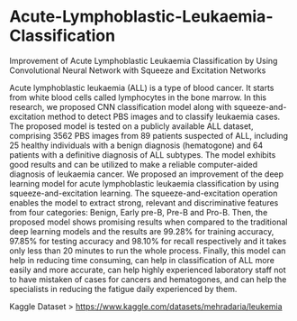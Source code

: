 # Acute-Lymphoblastic-Leukaemia-Classification
Improvement of Acute Lymphoblastic Leukaemia Classification by Using Convolutional Neural Network with Squeeze and Excitation Networks

Acute lymphoblastic leukaemia (ALL) is a type of blood cancer. It starts from white blood cells called lymphocytes in the bone marrow.
In this research, we proposed CNN classification model along with squeeze-and-excitation method to detect PBS images and to classify leukaemia cases. 
The proposed model is tested on a publicly available ALL dataset, comprising 3562 PBS images from 89 patients suspected of ALL, including 25 healthy individuals with a benign diagnosis (hematogone) and 64 patients with a definitive diagnosis of ALL subtypes. 
The model exhibits good results and can be utilized to make a reliable computer-aided diagnosis of leukaemia cancer. 
We proposed an improvement of the deep learning model for acute lymphoblastic leukaemia classification by using squeeze-and-excitation learning. 
The squeeze-and-excitation operation enables the model to extract strong, relevant and discriminative features from four categories: Benign, Early pre-B, Pre-B and Pro-B. 
Then, the proposed model shows promising results when compared to the traditional deep learning models and the results are 99.28% for training accuracy, 97.85% for testing accuracy and 98.10% for recall respectively and it takes only less than 20 minutes to run the whole process. 
Finally, this model can help in reducing time consuming, can help in classification of ALL more easily and more accurate, can help highly experienced laboratory staff not to have mistaken of cases for cancers and hematogones, and can help the specialists in reducing the fatigue daily experienced by them.
      
Kaggle Dataset > https://www.kaggle.com/datasets/mehradaria/leukemia
